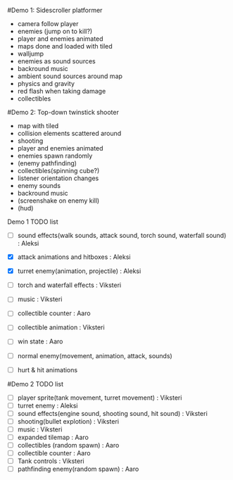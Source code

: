 #Demo 1: Sidescroller platformer

- camera follow player
- enemies (jump on to kill?)
- player and enemies animated
- maps done and loaded with tiled
- walljump
- enemies as sound sources
- backround music
- ambient sound sources around map
- physics and gravity
- red flash when taking damage
- collectibles

#Demo 2: Top-down twinstick shooter

- map with tiled
- collision elements scattered around
- shooting
- player and enemies animated
- enemies spawn randomly
- (enemy pathfinding)
- collectibles(spinning cube?)
- listener orientation changes
- enemy sounds
- backround music
- (screenshake on enemy kill)
- (hud)


Demo 1 TODO list
- [ ] sound effects(walk sounds, attack sound, torch sound, waterfall sound) : Aleksi
- [x] attack animations and hitboxes : Aleksi
- [x] turret enemy(animation, projectile) : Aleksi
- [ ] torch and waterfall effects : Viksteri
- [ ] music : Viksteri
- [ ] collectible counter : Aaro
- [ ] collectible animation : Viksteri
- [ ] win state : Aaro
- [ ] normal enemy(movement, animation, attack, sounds)
- [ ] hurt & hit animations


#Demo 2 TODO list
- [ ] player sprite(tank movement, turret movement) : Viksteri
- [ ] turret enemy : Aleksi
- [ ] sound effects(engine sound, shooting sound, hit sound) : Viksteri
- [ ] shooting(bullet explotion) : Viksteri
- [ ] music : Viksteri
- [ ] expanded tilemap : Aaro
- [ ] collectibles (random spawn) : Aaro
- [ ] collectible counter : Aaro
- [ ] Tank controls : Viksteri
- [ ] pathfinding enemy(random spawn) : Aaro
